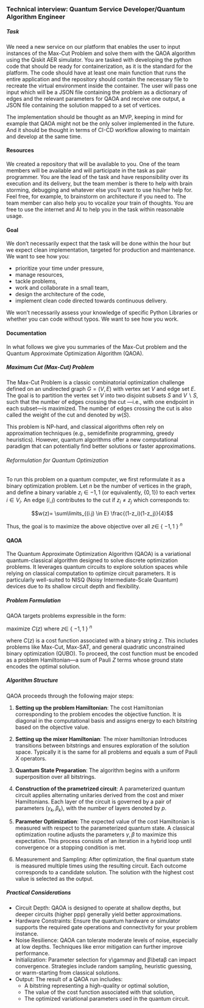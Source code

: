 
### Technical interview: Quantum Service Developer/Quantum Algorithm Engineer

##### Task
We need a new service on our platform that enables the user to input instances of the Max-Cut Problem and solve them with the QAOA algorithm using the Qiskit AER simulator. You are tasked with developing the python code that should be ready for containerization, as it is the standard for the platform. The code should have at least one main function that runs the entire application and the repository should contain the necessary file to recreate the virtual environment inside the container. 
The user will pass one input which will be a JSON file containing the problem as a dictionary of edges and the relevant parameters for QAOA and receive one output, a JSON file containing the solution mapped to a set of vertices. 

The implementation should be thought as an MVP, keeping in mind for example that QAOA might not be the only solver implemented in the future. And it should be thought in terms of CI-CD workflow allowing to maintain and develop at the same time.

#### Resources

We created a repository that will be available to you. One of the team members will be available and will participate in the task as pair programmer. You are the lead of the task and have responsibility over its execution and its delivery, but the team member is there to help with brain storming, debugging and whatever else you’ll want to use his/her help for. Feel free, for example, to brainstorm on architecture if you need to. The team member can also help you to vocalize your train of thoughts. You are free to use the internet and AI to help you in the task within reasonable usage.

#### Goal
We don’t necessarily expect that the task will be done within the hour but we expect clean implementation, targeted for production and maintenance. We want to see how you:

- prioritize your time under pressure,
- manage resources,
- tackle problems,
- work and collaborate in a small team,
- design the architecture of the code,
- implement clean code directed towards continuous delivery.

We won’t necessarily assess your knowledge of specific Python Libraries or whether you can code without typos. We want to see how you work.


#### Documentation

In what follows we give you summaries of the Max-Cut problem and  the Quantum Approximate Optimization Algorithm (QAOA).


##### Maximum Cut (Max-Cut) Problem

The Max-Cut Problem is a classic combinatorial optimization challenge defined on an undirected graph $G=(V,E)$ with vertex set $V$ and edge set $E$. The goal is to partition the vertex set $V$ into two disjoint subsets $S$ and $V ∖ S$, such that the number of edges crossing the cut —i.e., with one endpoint in each subset—is maximized. The number of edges crossing the cut is also called the weight of the cut and denoted by $w(S)$.

This problem is NP-hard, and classical algorithms often rely on approximation techniques (e.g., semidefinite programming, greedy heuristics). However, quantum algorithms offer a new computational paradigm that can potentially find better solutions or faster approximations.

###### Reformulation for Quantum Optimization
To run this problem on a quantum computer, we first reformulate it as a binary optimization problem. Let $n$ be the number of vertices in the graph, and define a binary variable $z_i ∈ {−1,1}$ (or equivalently, $\{0,1\}$) to each vertex $i ∈ V_i$. An edge $(i, j)$ contributes to the cut if $z_{i} \neq z_j$ which corresponds to:

$$w(z)= \sum\limits_{(i.j) \in E} \frac{(1-z_i)(1-z_j)}{4}$$


Thus, the goal is to maximize the above objective over all $z \in$ { $-1, 1$ } $^n$



#### QAOA
The Quantum Approximate Optimization Algorithm (QAOA) is a variational quantum-classical algorithm designed to solve discrete optimization problems. It leverages quantum circuits to explore solution spaces while relying on classical computation to optimize circuit parameters.
It is particularly well-suited to NISQ (Noisy Intermediate-Scale Quantum) devices due to its shallow circuit depth and flexibility.


##### Problem Formulation
QAOA targets problems expressible in the form:

maximize $C(z)$ where $z \in$ { $-1, 1$ } $^n$


where $C(z)$ is a cost function associated with a binary string $z$. This includes problems like Max-Cut, Max-SAT, and general quadratic unconstrained binary optimization (QUBO).
To proceed, the cost function must be encoded as a problem Hamiltonian—a sum of Pauli $Z$ terms whose ground state encodes the optimal solution.

##### Algorithm Structure
QAOA proceeds through the following major steps:

1. **Setting up the problem Hamiltonian**: The cost Hamiltonian corresponding to the problem encodes the objective function. It is diagonal in the computational basis and assigns energy to each bitstring based on the objective value.
2. **Setting up the mixer Hamiltonian**: The mixer hamiltonian Introduces transitions between bitstrings and ensures exploration of the solution space. Typically it is the same for all problems and equals a sum of Pauli $X$ operators.
3. **Quantum State Preparation**: The algorithm begins with a uniform superposition over all bitstrings.
4. **Construction of the prametrized circuit**: A parameterized quantum circuit applies alternating unitaries derived from the cost and mixer Hamiltonians. Each layer of the circuit is governed by a pair of parameters $(\gamma_k, \beta_k)$, with the number of layers denoted by $p$.

5. **Parameter Optimization**: The expected value of the cost Hamiltonian is measured with respect to the parameterized quantum state. A classical optimization routine adjusts the parameters $\gamma, \beta$ to maximize this expectation. This process consists of an iteration in a hybrid loop until convergence or a stopping condition is met.
6. Measurement and Sampling: After optimization, the final quantum state is measured multiple times using the resulting circuit. Each outcome corresponds to a candidate solution. The solution with the highest cost value is selected as the output.

##### Practical Considerations
- Circuit Depth: QAOA is designed to operate at shallow depths, but deeper circuits (higher ppp) generally yield better approximations.
- Hardware Constraints: Ensure the quantum hardware or simulator supports the required gate operations and connectivity for your problem instance.
- Noise Resilience: QAOA can tolerate moderate levels of noise, especially at low depths. Techniques like error mitigation can further improve performance.
- Initialization: Parameter selection for γ\gammaγ and β\betaβ can impact convergence. Strategies include random sampling, heuristic guessing, or warm-starting from classical solutions.
- Output: The result of a QAOA run includes:
	- A bitstring representing a high-quality or optimal solution,
	- The value of the cost function associated with that solution,
	- The optimized variational parameters used in the quantum circuit.
 
